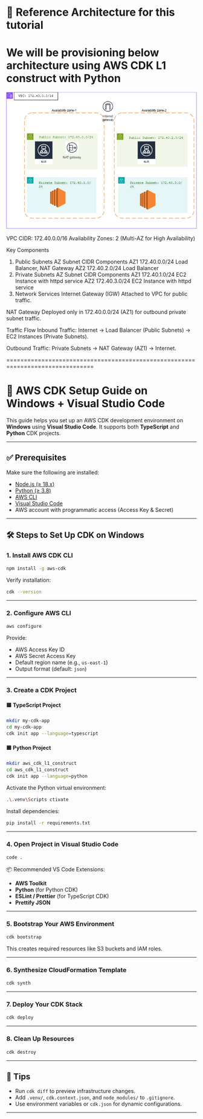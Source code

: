 # 🚀 Reference Architecture for this tutorial
# We will be provisioning below architecture using AWS CDK L1 construct with Python

![AWS VPC Architecture](images/AWSCDKL1ConstructArchitectureDiagram.png)

VPC CIDR: 172.40.0.0/16
Availability Zones: 2 (Multi-AZ for High Availability)

Key Components
1. Public Subnets
AZ	Subnet CIDR	Components
AZ1	172.40.0.0/24	Load Balancer, NAT Gateway
AZ2	172.40.2.0/24	Load Balancer
2. Private Subnets
AZ	Subnet CIDR	Components
AZ1	172.40.1.0/24	EC2 Instance with httpd service
AZ2	172.40.3.0/24	EC2 Instance with httpd service
3. Network Services
Internet Gateway (IGW)
Attached to VPC for public traffic.

NAT Gateway
Deployed only in 172.40.0.0/24 (AZ1) for outbound private subnet traffic.

Traffic Flow
Inbound Traffic:
Internet → Load Balancer (Public Subnets) → EC2 Instances (Private Subnets).

Outbound Traffic:
Private Subnets → NAT Gateway (AZ1) → Internet.

===============================================================================

# 🚀 AWS CDK Setup Guide on Windows + Visual Studio Code

This guide helps you set up an AWS CDK development environment on **Windows** using **Visual Studio Code**. It supports both **TypeScript** and **Python** CDK projects.

---

## ✅ Prerequisites

Make sure the following are installed:

- [Node.js (≥ 18.x)](https://nodejs.org/en/download/)
- [Python (≥ 3.8)](https://www.python.org/downloads/)
- [AWS CLI](https://docs.aws.amazon.com/cli/latest/userguide/install-cliv2-windows.html)
- [Visual Studio Code](https://code.visualstudio.com/Download)
- AWS account with programmatic access (Access Key & Secret)

---

## 🛠️ Steps to Set Up CDK on Windows

### 1. Install AWS CDK CLI

```bash
npm install -g aws-cdk
```

Verify installation:

```bash
cdk --version
```

---

### 2. Configure AWS CLI

```bash
aws configure
```

Provide:
- AWS Access Key ID
- AWS Secret Access Key
- Default region name (e.g., `us-east-1`)
- Output format (default: `json`)

---

### 3. Create a CDK Project

#### 🟨 TypeScript Project

```bash
mkdir my-cdk-app
cd my-cdk-app
cdk init app --language=typescript
```

#### 🟦 Python Project

```bash
mkdir aws_cdk_l1_construct
cd aws_cdk_l1_construct
cdk init app --language=python
```

Activate the Python virtual environment:

```bash
.\.venv\Scripts ctivate
```

Install dependencies:

```bash
pip install -r requirements.txt
```

---

### 4. Open Project in Visual Studio Code

```bash
code .
```

📦 Recommended VS Code Extensions:
- **AWS Toolkit**
- **Python** (for Python CDK)
- **ESLint / Prettier** (for TypeScript CDK)
- **Prettify JSON**

---

### 5. Bootstrap Your AWS Environment

```bash
cdk bootstrap
```

This creates required resources like S3 buckets and IAM roles.

---

### 6. Synthesize CloudFormation Template

```bash
cdk synth
```

---

### 7. Deploy Your CDK Stack

```bash
cdk deploy
```

---

### 8. Clean Up Resources

```bash
cdk destroy
```

---

## 🧠 Tips

- Run `cdk diff` to preview infrastructure changes.
- Add `.venv/`, `cdk.context.json`, and `node_modules/` to `.gitignore`.
- Use environment variables or `cdk.json` for dynamic configurations.

---